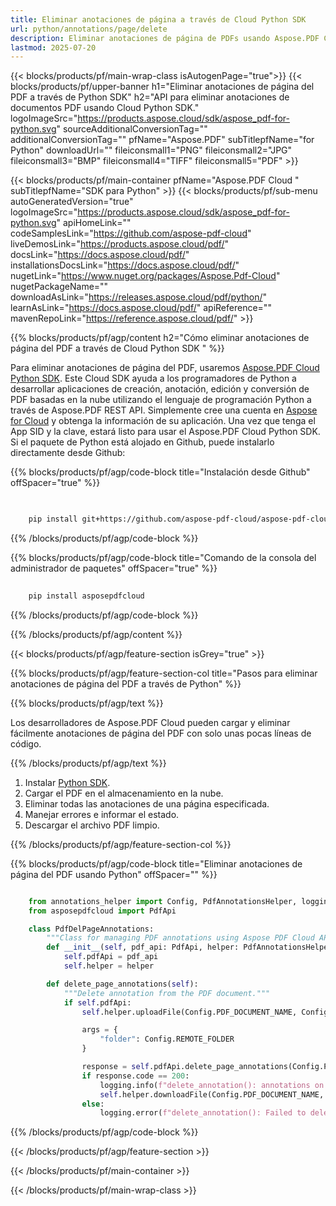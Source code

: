 ```yaml
---
title: Eliminar anotaciones de página a través de Cloud Python SDK
url: python/annotations/page/delete
description: Eliminar anotaciones de página de PDFs usando Aspose.PDF Cloud SDK para Python.
lastmod: 2025-07-20
---
```


{{< blocks/products/pf/main-wrap-class isAutogenPage="true">}}
{{< blocks/products/pf/upper-banner h1="Eliminar anotaciones de página del PDF a través de Python SDK" h2="API para eliminar anotaciones de documentos PDF usando Cloud Python SDK." logoImageSrc="https://products.aspose.cloud/sdk/aspose_pdf-for-python.svg" sourceAdditionalConversionTag="" additionalConversionTag="" pfName="Aspose.PDF" subTitlepfName="for Python" downloadUrl="" fileiconsmall1="PNG" fileiconsmall2="JPG" fileiconsmall3="BMP" fileiconsmall4="TIFF" fileiconsmall5="PDF" >}}

{{< blocks/products/pf/main-container pfName="Aspose.PDF Cloud " subTitlepfName="SDK para Python" >}}
{{< blocks/products/pf/sub-menu autoGeneratedVersion="true" logoImageSrc="https://products.aspose.cloud/sdk/aspose_pdf-for-python.svg" apiHomeLink="" codeSamplesLink="https://github.com/aspose-pdf-cloud" liveDemosLink="https://products.aspose.cloud/pdf/" docsLink="https://docs.aspose.cloud/pdf/" installationsDocsLink="https://docs.aspose.cloud/pdf/" nugetLink="https://www.nuget.org/packages/Aspose.Pdf-Cloud" nugetPackageName="" downloadAsLink="https://releases.aspose.cloud/pdf/python/" learnAsLink="https://docs.aspose.cloud/pdf/" apiReference="" mavenRepoLink="https://reference.aspose.cloud/pdf/" >}}

{{% blocks/products/pf/agp/content h2="Cómo eliminar anotaciones de página del PDF a través de Cloud Python SDK " %}}

Para eliminar anotaciones de página del PDF, usaremos
[Aspose.PDF Cloud Python SDK](https://products.aspose.cloud/pdf/python/). Este Cloud SDK ayuda a los programadores de Python a desarrollar aplicaciones de creación, anotación, edición y conversión de PDF basadas en la nube utilizando el lenguaje de programación Python a través de Aspose.PDF REST API. Simplemente cree una cuenta en [Aspose for Cloud](https://dashboard.aspose.cloud/#/apps) y obtenga la información de su aplicación. Una vez que tenga el App SID y la clave, estará listo para usar el Aspose.PDF Cloud Python SDK. Si el paquete de Python está alojado en Github, puede instalarlo directamente desde Github:

{{% blocks/products/pf/agp/code-block title="Instalación desde Github" offSpacer="true" %}}

```bash

     
    pip install git+https://github.com/aspose-pdf-cloud/aspose-pdf-cloud-python.git


```

{{% /blocks/products/pf/agp/code-block %}}

{{% blocks/products/pf/agp/code-block title="Comando de la consola del administrador de paquetes" offSpacer="true" %}}

```bash
     
    pip install asposepdfcloud

```

{{% /blocks/products/pf/agp/code-block %}}

{{% /blocks/products/pf/agp/content %}}

{{< blocks/products/pf/agp/feature-section isGrey="true" >}}

{{% blocks/products/pf/agp/feature-section-col title="Pasos para eliminar anotaciones de página del PDF a través de Python" %}}

{{% blocks/products/pf/agp/text %}}

Los desarrolladores de Aspose.PDF Cloud pueden cargar y eliminar fácilmente anotaciones de página del PDF con solo unas pocas líneas de código.

{{% /blocks/products/pf/agp/text %}}

1. Instalar [Python SDK](https://pypi.org/project/asposepdfcloud/).
1. Cargar el PDF en el almacenamiento en la nube.
1. Eliminar todas las anotaciones de una página especificada.
1. Manejar errores e informar el estado.
1. Descargar el archivo PDF limpio.

{{% /blocks/products/pf/agp/feature-section-col %}}

{{% blocks/products/pf/agp/code-block title="Eliminar anotaciones de página del PDF usando Python" offSpacer="" %}}

```python

    from annotations_helper import Config, PdfAnnotationsHelper, logging
    from asposepdfcloud import PdfApi

    class PdfDelPageAnnotations:
        """Class for managing PDF annotations using Aspose PDF Cloud API."""
        def __init__(self, pdf_api: PdfApi, helper: PdfAnnotationsHelper):
            self.pdfApi = pdf_api
            self.helper = helper

        def delete_page_annotations(self):
            """Delete annotation from the PDF document."""
            if self.pdfApi:
                self.helper.uploadFile(Config.PDF_DOCUMENT_NAME, Config.LOCAL_FOLDER, Config.REMOTE_FOLDER)

                args = {
                    "folder": Config.REMOTE_FOLDER
                }

                response = self.pdfApi.delete_page_annotations(Config.PDF_DOCUMENT_NAME, Config.PAGE_NUMBER, **args)
                if response.code == 200:
                    logging.info(f"delete_annotation(): annotations on page '{Config.PAGE_NUMBER}' deleted from the document '{Config.PDF_DOCUMENT_NAME}'.")
                    self.helper.downloadFile(Config.PDF_DOCUMENT_NAME, Config.LOCAL_RESULT_DOCUMENT_NAME, Config.LOCAL_FOLDER, Config.REMOTE_FOLDER, "del_page_annotations_")
                else:
                    logging.error(f"delete_annotation(): Failed to delete annotation from the document. Response code: {response.code}")
```

{{% /blocks/products/pf/agp/code-block %}}

{{< /blocks/products/pf/agp/feature-section >}}

{{< /blocks/products/pf/main-container >}}

{{< /blocks/products/pf/main-wrap-class >}}
